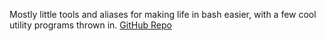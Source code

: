 Mostly little tools and aliases for making life in bash easier, with a few cool utility programs thrown in. [GitHub Repo](https://github.com/tux2603/QuickLittleUtils)